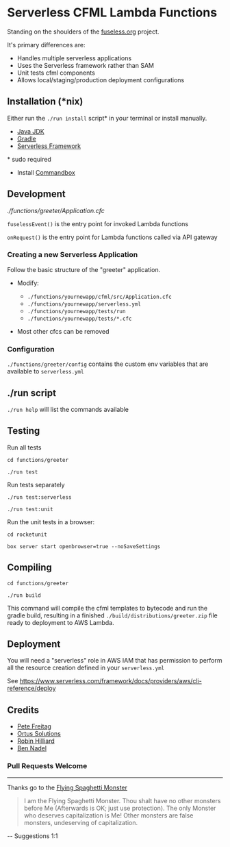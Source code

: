 # Serverless CFML Lambda Functions

Standing on the shoulders of the [fuseless.org](https://fuseless.org/) project.

It's primary differences are:

- Handles multiple serverless applications
- Uses the Serverless framework rather than SAM
- Unit tests cfml components
- Allows local/staging/production deployment configurations

## Installation (\*nix)

Either run the `./run install` script* in your terminal or install manually.

- [Java JDK](https://openjdk.org/install/)
- [Gradle](https://gradle.org/install/)
- [Serverless Framework](https://www.serverless.com/framework/docs/getting-started)

\* sudo required

- Install [Commandbox](https://www.ortussolutions.com/products/commandbox)

## Development

*./functions/greeter/Application.cfc*

`fuselessEvent()` is the entry point for invoked Lambda functions

`onRequest()` is the entry point for Lambda functions called via API gateway

### Creating a new Serverless Application

Follow the basic structure of the "greeter" application.

- Modify:
  - `./functions/yournewapp/cfml/src/Application.cfc`
  - `./functions/yournewapp/serverless.yml`
  - `./functions/yournewapp/tests/run`
  - `./functions/yournewapp/tests/*.cfc`

- Most other cfcs can be removed

### Configuration

`./functions/greeter/config` contains the custom env variables that are available to `serverless.yml`

## ./run script

`./run help` will list the commands available

## Testing

Run all tests

`cd functions/greeter`

`./run test`

Run tests separately

`./run test:serverless`

`./run test:unit`

Run the unit tests in a browser:

`cd rocketunit`

`box server start openbrowser=true --noSaveSettings`

## Compiling

`cd functions/greeter`

`./run build`

This command will compile the cfml templates to bytecode and run the gradle build, resulting in a finished `./build/distributions/greeter.zip` file ready to deployment to AWS Lambda.

## Deployment

You will need a "serverless" role in AWS IAM that has permission to perform all the resource creation defined in your `serverless.yml`

See https://www.serverless.com/framework/docs/providers/aws/cli-reference/deploy

## Credits

- [Pete Freitag](https://fuseless.org/)
- [Ortus Solutions](https://www.ortussolutions.com/products/commandbox)
- [Robin Hilliard](https://github.com/robinhilliard/rocketunit)
- [Ben Nadel](https://www.bennadel.com/blog/3801-pretty-printing-a-coldfusion-query-object-in-lucee-cfml-5-2-9-31.htm)

### Pull Requests Welcome

---

Thanks go to the [Flying Spaghetti Monster](https://www.spaghettimonster.org/)

> I am the Flying Spaghetti Monster. Thou shalt have no other monsters before Me (Afterwards is OK; just use protection). The only Monster who deserves capitalization is Me! Other monsters are false monsters, undeserving of capitalization.

\-- Suggestions 1:1

